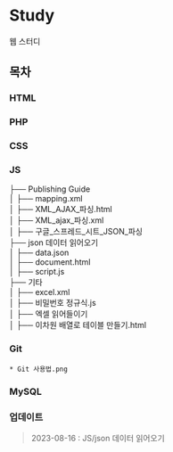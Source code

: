 # Study
웹 스터디

## 목차
### HTML
### PHP
### CSS
### JS<br />
├── Publishing Guide<br />
│   ├── mapping.xml<br />
│   ├── XML_AJAX_파싱.html<br />
│   ├── XML_ajax_파싱.xml<br />
│   ├── 구글_스프레드_시트_JSON_파싱<br />
├── json 데이터 읽어오기<br />
│   ├── data.json<br />
│   ├── document.html<br />
│   ├── script.js<br />
├── 기타<br />
│   ├── excel.xml<br />
│   ├── 비밀번호 정규식.js<br />
│   ├── 엑셀 읽어들이기<br />
│   ├── 이차원 배열로 테이블 만들기.html<br />

### Git
	* Git 사용법.png
### MySQL

### 업데이트
> 2023-08-16 : JS/json 데이터 읽어오기